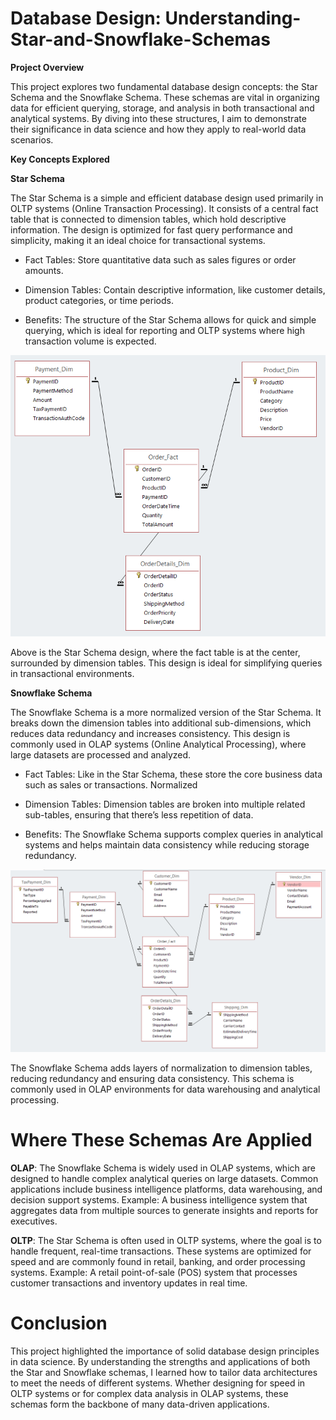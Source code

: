 # Database Design: Understanding-Star-and-Snowflake-Schemas

**Project Overview**

This project explores two fundamental database design concepts: the Star Schema and the Snowflake Schema. These schemas are vital in organizing data for efficient querying, storage, and analysis in both transactional and analytical systems. By diving into these structures, I aim to demonstrate their significance in data science and how they apply to real-world data scenarios.

**Key Concepts Explored**

**Star Schema**

The Star Schema is a simple and efficient database design used primarily in OLTP systems (Online Transaction Processing). It consists of a central fact table that is connected to dimension tables, which hold descriptive information. The design is optimized for fast query performance and simplicity, making it an ideal choice for transactional systems.

- Fact Tables: Store quantitative data such as sales figures or order amounts.
  
- Dimension Tables: Contain descriptive information, like customer details, product categories, or time periods.

- Benefits: The structure of the Star Schema allows for quick and simple querying, which is ideal for reporting and OLTP systems where high transaction volume is expected.

![Star Schema](Images/starschema.png)


Above is the Star Schema design, where the fact table is at the center, surrounded by dimension tables. This design is ideal for simplifying queries in transactional environments.

**Snowflake Schema**

The Snowflake Schema is a more normalized version of the Star Schema. It breaks down the dimension tables into additional sub-dimensions, which reduces data redundancy and increases consistency. This design is commonly used in OLAP systems (Online Analytical Processing), where large datasets are processed and analyzed.

- Fact Tables: Like in the Star Schema, these store the core business data such as sales or transactions.
Normalized

- Dimension Tables: Dimension tables are broken into multiple related sub-tables, ensuring that there’s less repetition of data.

- Benefits: The Snowflake Schema supports complex queries in analytical systems and helps maintain data consistency while reducing storage redundancy.

![Snowflake Schema](Images/snowflakeschema.png)


The Snowflake Schema adds layers of normalization to dimension tables, reducing redundancy and ensuring data consistency. This schema is commonly used in OLAP environments for data warehousing and analytical processing.

# Where These Schemas Are Applied

**OLAP**:  The Snowflake Schema is widely used in OLAP systems, which are designed to handle complex analytical queries on large datasets. Common applications include business intelligence platforms, data warehousing, and decision support systems.
Example: A business intelligence system that aggregates data from multiple sources to generate insights and reports for executives.

**OLTP**:  The Star Schema is often used in OLTP systems, where the goal is to handle frequent, real-time transactions. These systems are optimized for speed and are commonly found in retail, banking, and order processing systems.
Example: A retail point-of-sale (POS) system that processes customer transactions and inventory updates in real time.

# Conclusion

This project highlighted the importance of solid database design principles in data science. By understanding the strengths and applications of both the Star and Snowflake schemas, I learned how to tailor data architectures to meet the needs of different systems. Whether designing for speed in OLTP systems or for complex data analysis in OLAP systems, these schemas form the backbone of many data-driven applications.
